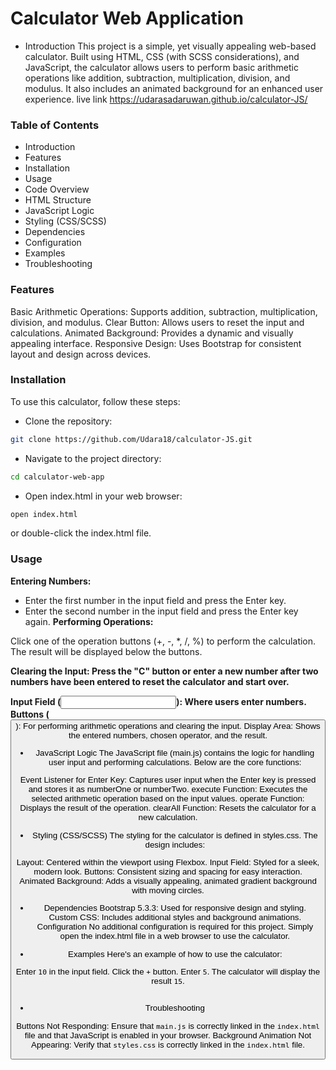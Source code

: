 # Calculator Web Application

- Introduction
This project is a simple, yet visually appealing web-based calculator. Built using HTML, CSS (with SCSS considerations), and JavaScript, the calculator allows users to perform basic arithmetic operations like addition, subtraction, multiplication, division, and modulus. It also includes an animated background for an enhanced user experience.
live link https://udarasadaruwan.github.io/calculator-JS/

<h3>Table of Contents</h3>

- Introduction
- Features
- Installation
- Usage
- Code Overview
- HTML Structure
- JavaScript Logic
- Styling (CSS/SCSS)
- Dependencies
- Configuration
- Examples
- Troubleshooting

<h3>Features</h3>
Basic Arithmetic Operations: Supports addition, subtraction, multiplication, division, and modulus.
Clear Button: Allows users to reset the input and calculations.
Animated Background: Provides a dynamic and visually appealing interface.
Responsive Design: Uses Bootstrap for consistent layout and design across devices.

<h3>Installation</h3>
To use this calculator, follow these steps:

- Clone the repository:
```bash
git clone https://github.com/Udara18/calculator-JS.git
```
- Navigate to the project directory:
```bash
cd calculator-web-app
```
- Open index.html in your web browser:
```bash
open index.html
```
or double-click the index.html file.

<h3>Usage</h3>

<b>Entering Numbers:</b>

- Enter the first number in the input field and press the Enter key.
- Enter the second number in the input field and press the Enter key again.
<b>Performing Operations:</b>

Click one of the operation buttons (+, -, *, /, %) to perform the calculation.
The result will be displayed below the buttons.

<b>Clearing the Input:<b>
Press the "C" button or enter a new number after two numbers have been entered to reset the calculator and start over.


Input Field (<input>): Where users enter numbers.
Buttons (<button>): For performing arithmetic operations and clearing the input.
Display Area: Shows the entered numbers, chosen operator, and the result.


- JavaScript Logic
The JavaScript file (main.js) contains the logic for handling user input and performing calculations. Below are the core functions:

Event Listener for Enter Key: Captures user input when the Enter key is pressed and stores it as numberOne or numberTwo.
execute Function: Executes the selected arithmetic operation based on the input values.
operate Function: Displays the result of the operation.
clearAll Function: Resets the calculator for a new calculation.

- Styling (CSS/SCSS)
The styling for the calculator is defined in styles.css. The design includes:

Layout: Centered within the viewport using Flexbox.
Input Field: Styled for a sleek, modern look.
Buttons: Consistent sizing and spacing for easy interaction.
Animated Background: Adds a visually appealing, animated gradient background with moving circles.


- Dependencies
Bootstrap 5.3.3: Used for responsive design and styling.
Custom CSS: Includes additional styles and background animations.
Configuration
No additional configuration is required for this project. Simply open the index.html file in a web browser to use the calculator.

- Examples
Here's an example of how to use the calculator:

Enter `10` in the input field.
Click the `+` button.
Enter `5`.
The calculator will display the result `15`.
<br>
<br>
- Troubleshooting

Buttons Not Responding: Ensure that `main.js` is correctly linked in the `index.html` file and that JavaScript is enabled in your browser.
Background Animation Not Appearing: Verify that `styles.css` is correctly linked in the `index.html` file.

